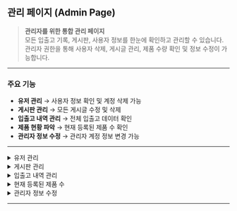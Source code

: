 ##  관리 페이지 (Admin Page)

> **관리자를 위한 통합 관리 페이지**  
> 모든 입출고 기록, 게시판, 사용자 정보를 한눈에 확인하고 관리할 수 있습니다.  
> 관리자 권한을 통해 사용자 삭제, 게시글 관리, 제품 수량 확인 및 정보 수정이 가능합니다.  

---

###  주요 기능
-  **유저 관리** → 사용자 정보 확인 및 계정 삭제 가능  
-  **게시판 관리** → 모든 게시글 수정 및 삭제  
-  **입출고 내역 관리** → 전체 입출고 데이터 확인  
-  **제품 현황 파악** → 현재 등록된 제품 수 확인  
-  **관리자 정보 수정** → 관리자 계정 정보 변경 가능  

---

<details>
  <summary> 유저 관리</summary><br>
  <p align="center">
    <img src="https://github.com/jongha8422-sketch/inoutmanager/blob/main/PICTURES/%EC%9C%A0%EC%A0%80%EA%B4%80%EB%A6%AC.png" alt="유저 관리" width="400"/> 
  </p>
  <p align="center"> 사용자 계정 정보 확인 및 필요 시 삭제 가능</p>
</details>

<details>
  <summary> 게시판 관리</summary><br>
  <p align="center">
    <img src="https://github.com/jongha8422-sketch/inoutmanager/blob/main/PICTURES/%EA%B2%8C%EC%8B%9C%ED%8C%90%20%EA%B4%80%EB%A6%AC.png" alt="게시판 관리" width="400"/> 
  </p>
  <p align="center"> 모든 게시글을 수정하거나 삭제 가능</p>
</details>

<details>
  <summary> 입출고 내역 관리</summary><br>
  <p align="center">
    <img src="https://github.com/jongha8422-sketch/inoutmanager/blob/main/PICTURES/%EC%9E%85%EC%B6%9C%EA%B3%A0%20%EB%82%B4%EC%97%AD%20%EA%B4%80%EB%A6%AC.png" alt="입출고 내역 관리" width="400"/> 
  </p>
  <p align="center"> 입고 및 출고 내역 전체를 관리자가 확인</p>
</details>

<details>
  <summary> 현재 등록된 제품 수</summary><br>
  <p align="center">
    <img src="https://github.com/jongha8422-sketch/inoutmanager/blob/main/PICTURES/%ED%98%84%EC%9E%AC%20%EB%93%B1%EB%A1%9D%EB%90%98%EC%96%B4%EC%9E%88%EB%8A%94%20%EC%A0%9C%ED%92%88%20%EC%88%98.png" alt="현재 등록된 제품 수" width="400"/> 
  </p>
  <p align="center"> 현재 시스템에 등록된 제품 총 개수 확인</p>
</details>

<details>
  <summary> 관리자 정보 수정</summary><br>
  <p align="center">
    <img src="https://github.com/jongha8422-sketch/inoutmanager/blob/main/PICTURES/%EA%B4%80%EB%A6%AC%EC%9E%90%20%EC%A0%95%EB%B3%B4%20%EC%88%98%EC%A0%95.png" alt="관리자 정보 수정" width="400"/> 
  </p>
  <p align="center"> 관리자 계정 정보(비밀번호, 이메일 등) 변경 가능</p>
</details>

---

